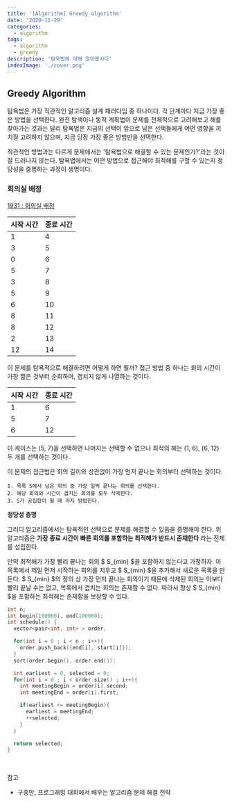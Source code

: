 ```yaml
---
title: '[Algorithm] Greedy algorithm'
date: '2020-11-29'
categories:
  - algorithm
tags:
  - algorithm
  - greedy
description: '탐욕법에 대해 알아봅시다'
indexImage: './cover.png'
---
```


## Greedy Algorithm  

탐욕법은 가장 직관적인 알고리즘 설계 패러다임 중 하나이다. 
각 단계마다 지금 가장 좋은 방법을 선택한다. 
완전 탐색이나 동적 계획법이 문제를 전체적으로 고려해보고 해를 찾아가는 것과는 달리 
탐욕법은 지금의 선택이 앞으로 남은 선택들에게 어떤 영향을 끼치질 고려하지 않으며, 
지금 당장 가장 좋은 방법만을 선택한다. 

직관적인 방법과는 다르게 문제에서는 
'탐욕법으로 해결할 수 있는 문제인가?'라는 것이 잘 드러나지 않는다. 
탐욕법에서는 어떤 방법으로 접근해야 최적해를 구할 수 있는지 정당성을 증명하는 과정이 생명이다.

### 회의실 배정  

[1931 : 회의실 배정](https://www.acmicpc.net/problem/1931)  

|시작 시간|종료 시간|
|:-------|:-------|
|1|4|
|3|5|
|0|6|
|5|7|
|3|8|
|5|9|
|6|10|
|8|11|
|8|12|
|2|13|
|12|14|  

이 문제를 탐욕적으로 해결하려면 어떻게 하면 될까? 
접근 방법 중 하나는 회의 시간이 가장 짧은 것부터 순회하며, 
겹치지 않게 나열하는 것이다.

|시작 시간|종료 시간|
|:-------|:-------|
|1|6|
|5|7|
|6|12|

이 케이스는 (5, 7)을 선택하면 나머지는 선택할 수 없으나 
최적의 해는 (1, 6), (6, 12) 두 개를 선택하는 것이다.  

이 문제의 접근법은 회의 길이와 상관없이 가장 먼저 끝나는 회의부터 선택하는 것이다.

    1. 목록 S에서 남은 회의 중 가장 일찍 끝나는 회의를 선택한다.
    2. 해당 회의와 시간이 겹치는 회의를 모두 삭제한다.
    3. S가 공집합이 될 때 까지 방법한다.  

**정당성 증명**  

그리디 알고리즘에서는 탐욕적인 선택으로 문제를 해결할 수 있음을 증명해야 한다. 
위 알고리즘은 **가장 종료 시간이 빠른 회의를 포함하는 최적해가 반드시 존재한다** 라는 전제를 성립한다.  

만약 최적해가 가장 빨리 끝나는 회의 $ S_{min} $을 포함하지 않는다고 가정하자. 
이 목록에서 제일 먼저 시작하는 회의를 지우고 $ S_{min} $을 추가해서 새로운 목록을 만든다. 
$ S_{min} $의 정의 상 가장 먼저 끝나는 회의이기 때문에 삭제된 회의는 이보다 빨리 끝날 수는 없고, 
목록에서 겹치는 회의는 존재할 수 없다. 
따라서 항상 $ S_{min} $을 포함하는 최적해는 존재함을 보장할 수 있다.

``` cpp
int n;
int begin[100000], end[100000];
int schedule() {
  vector<pair<int, int> > order;

  for(int i = 0 ; i < n ; i++){
    order.push_back({end[i], start[i]});
  }
  sort(order.begin(), order.end());

  int earliest = 0, selected = 0;
  for(int i = 0 ; i < order.size() ; i++){
    int meetingBegin = order[i].second;
    int meetingEnd = order[i].first;

    if(earliest <= meetingBegin){
      earliest = meetingEnd;
      ++selected;
    }
  }

  return selected;
}
```

<br/>

참고
- 구종만, 프로그래밍 대회에서 배우는 알고리즘 문제 해결 전략